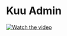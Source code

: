# Kuu Admin

[![Watch the video](https://i.vimeocdn.com/video/808603132.webp?mw=1500&mh=844&q=70)](https://player.vimeo.com/video/355721269)
